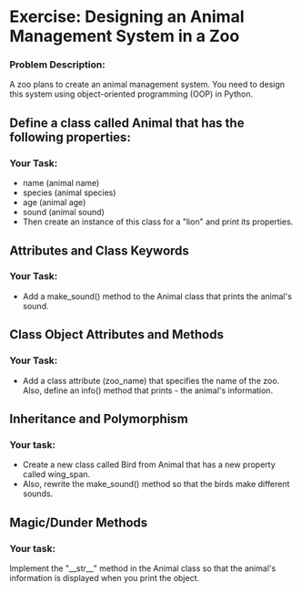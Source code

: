 # Exercise: Designing an Animal Management System in a Zoo

### Problem Description:
A zoo plans to create an animal management system. You need to design this system using object-oriented programming (OOP) in Python.


## Define a class called Animal that has the following properties:

### Your Task:

- name (animal name)
- species (animal species)
- age (animal age)
- sound (animal sound)
- Then create an instance of this class for a "lion" and print its properties.

## Attributes and Class Keywords

### Your Task:

- Add a make_sound() method to the Animal class that prints the animal's sound.

## Class Object Attributes and Methods

### Your Task:

- Add a class attribute (zoo_name) that specifies the name of the zoo. Also, define an info() method that prints - the animal's information.

## Inheritance and Polymorphism

### Your task:

- Create a new class called Bird from Animal that has a new property called wing_span.
- Also, rewrite the make_sound() method so that the birds make different sounds.

## Magic/Dunder Methods

### Your task:

<p>
Implement the "__str__" method in the Animal class so that the animal's information is displayed when you print the object.
</p>